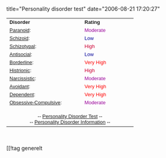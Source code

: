 title="Personality disorder test"
date="2006-08-21 17:20:27"
<div align="center"><table width="300" cellpadding="2" cellspacing="0" border="0"><tr><td width="180"><font face="arial" size="-1"><b>Disorder</b></font></td><td width="120"><font face="arial" size="-1"><b>Rating</b></font></td></tr><tr><td><font face="arial" size="-1"><a href="http://www.4degreez.com/disorder/paranoid.html">Paranoid</a>:</font></td><td><font color="#990099" face="arial" size="-1">Moderate</font></td></tr><tr><td><font face="arial" size="-1"><a href="http://www.4degreez.com/disorder/schizoid.html">Schizoid</a>:</font></td><td><font color="#000099" face="arial" size="-1">Low</font></td></tr><tr><td><font face="arial" size="-1"><a href="http://www.4degreez.com/disorder/schizotypal.html">Schizotypal</a>:</font></td><td><font color="#cc0033" face="arial" size="-1">High</font></td></tr><tr><td><font face="arial" size="-1"><a href="http://www.4degreez.com/disorder/antisocial.html">Antisocial</a>:</font></td><td><font color="#000099" face="arial" size="-1">Low</font></td></tr><tr><td><font face="arial" size="-1"><a href="http://www.4degreez.com/disorder/borderline.html">Borderline</a>:</font></td><td><font color="#ff0000" face="arial" size="-1">Very High</font></td></tr><tr><td><font face="arial" size="-1"><a href="http://www.4degreez.com/disorder/histrionic.html">Histrionic</a>:</font></td><td><font color="#cc0033" face="arial" size="-1">High</font></td></tr><tr><td><font face="arial" size="-1"><a href="http://www.4degreez.com/disorder/narcissistic.html">Narcissistic</a>:</font></td><td><font color="#990099" face="arial" size="-1">Moderate</font></td></tr><tr><td><font face="arial" size="-1"><a href="http://www.4degreez.com/disorder/avoidant.html">Avoidant</a>:</font></td><td><font color="#ff0000" face="arial" size="-1">Very High</font></td></tr><tr><td><font face="arial" size="-1"><a href="http://www.4degreez.com/disorder/dependent.html">Dependent</a>:</font></td><td><font color="#ff0000" face="arial" size="-1">Very High</font></td></tr><tr><td><font face="arial" size="-1"><a href="http://www.4degreez.com/disorder/ocd.html">Obsessive-Compulsive</a>:</font></td><td><font color="#990099" face="arial" size="-1">Moderate</font></td></tr><tr><td colspan="2" align="center"><font color="#000000" face="arial" size="-1"><br  />-- <a href="http://www.4degreez.com/misc/personality_disorder_test.mv">Personality Disorder Test</a> --<br  />-- <a href="http://www.4degreez.com/disorder/index.html">Personality Disorder Information</a> --</font></td></tr></table><br  /></div>

[[!tag  generelt
